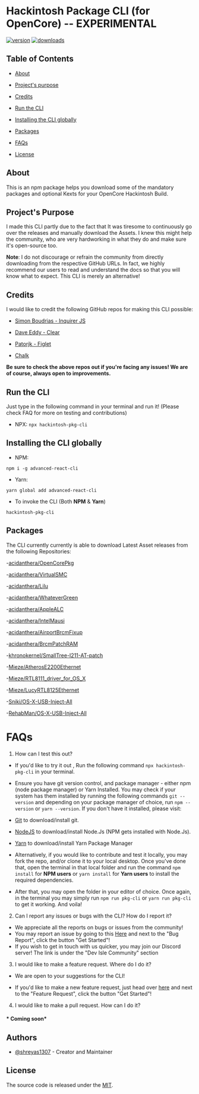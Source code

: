 

# Hackintosh Package CLI (for OpenCore) -- EXPERIMENTAL
 [![version](https://img.shields.io/npm/v/hackintosh-pkg-cli.svg?color=blue)](https://www.npmjs.com/package/hackintosh-pkg-cli) [![downloads](https://img.shields.io/npm/dw/hackintosh-pkg-cli.svg)](https://www.npmjs.com/package/hackintosh-pkg-cli)

## Table of Contents

- [About](#about)

- [Project's purpose](#projects-purpose)

- [Credits](#credits)

- [Run the CLI](#run-the-cli)

- [Installing the CLI globally](#installing-the-cli-globally)

- [Packages](#packages)

- [FAQs](#faqs)

- [License](https://github.com/devisle/advanced-react-cli/blob/master/LICENSE)

  

## About

  

This is an npm package helps you download some of the mandatory packages and optional Kexts for your OpenCore Hackintosh Build.

  

## Project's Purpose

I made this CLI partly due to the fact that It was tiresome to continuously go over the releases and manually download the Assets. I knew this might help the community, who are very hardworking in what they do and make sure it's open-source too.

  

**Note**: I do not discourage or refrain the community from directly downloading from the respective GitHub URLs. In fact, we highly recommend our users to read and understand the docs so that you will know what to expect. This CLI is merely an alternative!

  

## Credits

  

I would like to credit the following GitHub repos for making this CLI possible:

- [Simon Boudrias - Inquirer JS](https://github.com/SBoudrias/Inquirer.js/)


- [Dave Eddy - Clear](https://github.com/bahamas10/node-clear)

- [Patorjk - Figlet](https://github.com/patorjk/figlet.js)

- [Chalk](https://www.npmjs.com/package/chalk)

  

**Be sure to check the above repos out if you're facing any issues! We are of course, always open to improvements.**

  
## Run the CLI

Just type in the following command in your terminal and run it! (Please check FAQ for more on testing and contributions)

- NPX: `npx hackintosh-pkg-cli`

## Installing the CLI globally

- NPM:

`npm i -g advanced-react-cli`

- Yarn:

`yarn global add advanced-react-cli`

- To invoke the CLI (Both **NPM** & **Yarn**)

`hackintosh-pkg-cli`

## Packages

The CLI currently currently is able to download Latest Asset releases from the following Repositories:

-[acidanthera/OpenCorePkg]("https://www.github.com/acidanthera/OpenCorePkg")

-[acidanthera/VirtualSMC]("https://www.github.com/acidanthera/VirtualSMC")

-[acidanthera/Lilu]("https://www.github.com/acidanthera/Lilu")

-[acidanthera/WhateverGreen]("https://www.github.com/acidanthera/WhateverGreen")

-[acidanthera/AppleALC]("https://www.github.com/acidanthera/AppleALC")

-[acidanthera/IntelMausi]("https://www.github.com/acidanthera/IntelMausi")

-[acidanthera/AirportBrcmFixup]("https://www.github.com/acidanthera/AirportBrcmFixup")

-[acidanthera/BrcmPatchRAM]("https://www.github.com/acidanthera/BrcmPatchRAM")

-[khronokernel/SmallTree-I211-AT-patch]("https://www.github.com/khronokernel/SmallTree-I211-AT-patch")

-[Mieze/AtherosE2200Ethernet]("https://www.github.com/Mieze/AtherosE2200Ethernet")

-[Mieze/RTL8111_driver_for_OS_X]("https://www.github.com/Mieze/RTL8111_driver_for_OS_X")

-[Mieze/LucyRTL8125Ethernet]("https://www.github.com/Mieze/LucyRTL8125Ethernet")

-[Sniki/OS-X-USB-Inject-All]("https://www.github.com/Sniki/OS-X-USB-Inject-All")

-[RehabMan/OS-X-USB-Inject-All]("https://www.github.com/RehabMan/OS-X-USB-Inject-All")
   

# FAQs

1. How can I test this out?  

- If you'd like to try it out , Run the following command `npx hackintosh-pkg-cli` in your terminal.

- Ensure you have git version control, and package manager - either npm (node package manager) or Yarn Installed. You may check if your system has them installed by running the following commands `git --version` and depending on your package manager of choice, run `npm --version` or `yarn --version`. If you don't have it installed, please visit:

- [Git](https://git-scm.com/downloads) to download/install git.
- [NodeJS](https://nodejs.org/en/download/) to download/install Node.Js (NPM gets installed with Node.Js).
- [Yarn](https://yarnpkg.com/en/docs/getting-started) to download/install Yarn Package Manager

- Alternatively, if you would like to contribute and test it locally, you may fork the repo, and/or clone it to your local desktop. Once you've done that, open the terminal in that local folder and run the command `npm install` for **NPM users** or `yarn install` for **Yarn users** to install the required dependencies.

- After that, you may open the folder in your editor of choice. Once again, in the terminal you may simply run `npm run pkg-cli` or `yarn run pkg-cli` to get it working. And voila!

2. Can I report any issues or bugs with the CLI? How do I report it?
- We appreciate all the reports on bugs or issues from the community!
- You may report an issue by going to this [Here](https://github.com/shreyas1307/hackintosh-pkg-cli/issues/new/choose) and next to the "Bug Report", click the button "Get Started"!
- If you wish to get in touch with us quicker, you may join our Discord server! The link is under the "Dev Isle Community" section

3. I would like to make a feature request. Where do I do it?

- We are open to your suggestions for the CLI!

- If you'd like to make a new feature request, just head over [here](https://github.com/shreyas1307/hackintosh-pkg-cli/issues/new/choose) and next to the "Feature Request", click the button "Get Started"!

4. I would like to make a pull request. How can I do it?
#### * Coming soon*
  

## Authors

- [@shreyas1307](https://github.com/shreyas1307) - Creator and Maintainer
 

## License

The source code is released under the [MIT](https://github.com/shreyas1307/hackintosh-pkg-cli/blob/master/LICENSE).